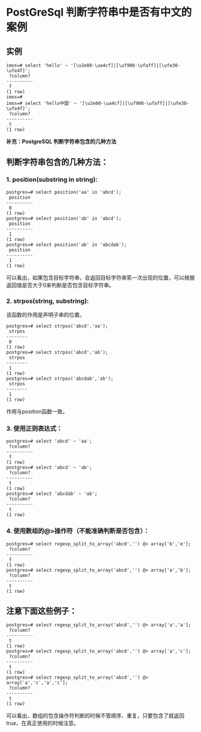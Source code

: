 # PostGreSql 判断字符串中是否有中文的案例

## 实例

```plsql
imos=# select 'hello' ~ '[\u2e80-\ua4cf]|[\uf900-\ufaff]|[\ufe30-\ufe4f]';
 ?column?
----------
 f
(1 row)
imos=#
imos=# select 'hello中国' ~ '[\u2e80-\ua4cf]|[\uf900-\ufaff]|[\ufe30-\ufe4f]';
 ?column?
----------
 t
(1 row)
```

**补充：PostgreSQL 判断字符串包含的几种方法**

## 判断字符串包含的几种方法：

### 1. position(substring in string):

```plsql
postgres=# select position('aa' in 'abcd');
 position 
----------
 0
(1 row)
postgres=# select position('ab' in 'abcd');
 position 
----------
 1
(1 row)
postgres=# select position('ab' in 'abcdab');
 position 
----------
 1
(1 row)
```

可以看出，如果包含目标字符串，会返回目标字符串笫一次出现的位置，可以根据返回值是否大于0来判断是否包含目标字符串。

### 2. strpos(string, substring):

该函数的作用是声明子串的位置。

```plsql
postgres=# select strpos('abcd','aa');
 strpos 
--------
 0
(1 row)
postgres=# select strpos('abcd','ab');
 strpos 
--------
 1
(1 row)
postgres=# select strpos('abcdab','ab');
 strpos 
--------
 1
(1 row)
```

作用与position函数一致。

### 3. 使用正则表达式：

```plsql
postgres=# select 'abcd' ~ 'aa';
 ?column? 
----------
 f
(1 row)
postgres=# select 'abcd' ~ 'ab';
 ?column? 
----------
 t
(1 row)
postgres=# select 'abcdab' ~ 'ab';
 ?column? 
----------
 t
(1 row)
```

### 4. 使用数组的@>操作符（不能准确判断是否包含）：

```plsql
postgres=# select regexp_split_to_array('abcd','') @> array['b','e'];
 ?column? 
----------
 f
(1 row)
postgres=# select regexp_split_to_array('abcd','') @> array['a','b'];
 ?column? 
----------
 t
(1 row)
```

## 注意下面这些例子：

```plsql
postgres=# select regexp_split_to_array('abcd','') @> array['a','a'];
 ?column? 
----------
 t
(1 row)
postgres=# select regexp_split_to_array('abcd','') @> array['a','c'];
 ?column? 
----------
 t
(1 row)
postgres=# select regexp_split_to_array('abcd','') @> array['a','c','a','c'];
 ?column? 
----------
 t
(1 row)
```

可以看出，数组的包含操作符判断的时候不管顺序、重复，只要包含了就返回true，在真正使用的时候注意。